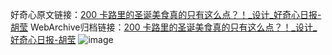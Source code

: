 好奇心原文链接：[200 卡路里的圣诞美食真的只有这么点？！_设计_好奇心日报-胡莹](https://www.qdaily.com/articles/4710.html)
WebArchive归档链接：[200 卡路里的圣诞美食真的只有这么点？！_设计_好奇心日报-胡莹](http://web.archive.org/web/20190623162522/https://www.qdaily.com/articles/4710.html)
![image](http://ww3.sinaimg.cn/large/007d5XDply1g3w5ouwm4cj30u07datwq)